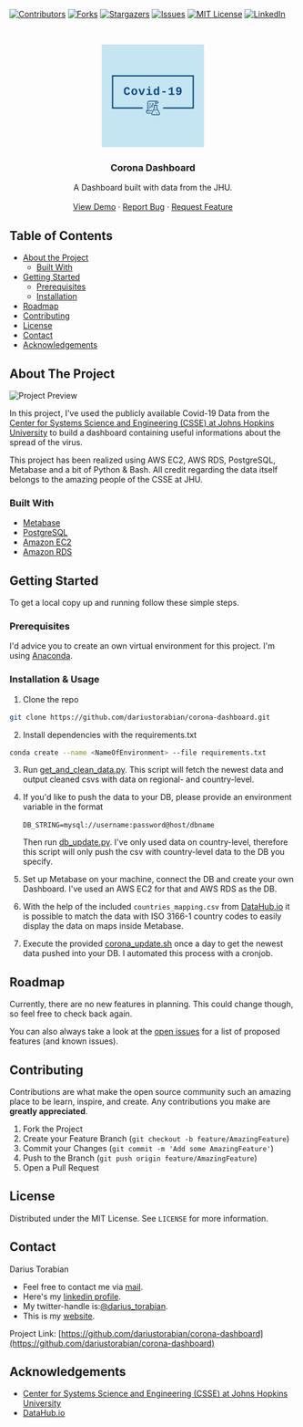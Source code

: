 
[![Contributors][contributors-shield]][contributors-url]
[![Forks][forks-shield]][forks-url]
[![Stargazers][stars-shield]][stars-url]
[![Issues][issues-shield]][issues-url]
[![MIT License][license-shield]][license-url]
[![LinkedIn][linkedin-shield]][linkedin-url]



<!-- PROJECT LOGO -->
<br />
<p align="center">
  <a href="https://github.com/dariustorabian/corona-dashboard">
    <img src="images/logo.png" alt="Logo" width="180" height="180">
  </a>

  <h3 align="center">Corona Dashboard</h3>

  <p align="center">
    A Dashboard built with data from the JHU.
    <br />
    <br />
    <a href="https://bitly.com/coronadt">View Demo</a>
    ·
    <a href="https://github.com/dariustorabian/corona-dashboard/issues">Report Bug</a>
    ·
    <a href="https://github.com/dariustorabian/corona-dashboard/issues">Request Feature</a>
  </p>
</p>



<!-- TABLE OF CONTENTS -->
## Table of Contents

* [About the Project](#about-the-project)
  * [Built With](#built-with)
* [Getting Started](#getting-started)
  * [Prerequisites](#prerequisites)
  * [Installation](#installation)
* [Roadmap](#roadmap)
* [Contributing](#contributing)
* [License](#license)
* [Contact](#contact)
* [Acknowledgements](#acknowledgements)



<!-- ABOUT THE PROJECT -->
## About The Project

![Project Preview](/images/intro.gif)


In this project, I've used the publicly available Covid-19 Data from the [Center for Systems Science and Engineering (CSSE) at Johns Hopkins University](https://github.com/CSSEGISandData/COVID-19) to build a dashboard containing useful informations about the spread of the virus.

This project has been realized using AWS EC2, AWS RDS, PostgreSQL, Metabase and a bit of Python & Bash. All credit regarding the data itself belongs to the amazing people of the CSSE at JHU.



### Built With

* [Metabase](https://www.metabase.com/)
* [PostgreSQL](https://www.postgresql.org/)
* [Amazon EC2](https://aws.amazon.com/de/ec2/)
* [Amazon RDS](https://aws.amazon.com/de/rds/)



<!-- GETTING STARTED -->
## Getting Started

To get a local copy up and running follow these simple steps.

### Prerequisites

I'd advice you to create an own virtual environment for this project. I'm using [Anaconda](https://anaconda.org/).


### Installation & Usage

1. Clone the repo
```sh
git clone https://github.com/dariustorabian/corona-dashboard.git
```
2. Install dependencies with the requirements.txt
```sh
conda create --name <NameOfEnvironment> --file requirements.txt
```

3. Run [get_and_clean_data.py](https://github.com/dariustorabian/corona-dashboard/blob/master/src/get_and_glean_data.py). This script will fetch the newest data and output cleaned csvs with data on regional- and country-level.

4. If you'd like to push the data to your DB, please provide an environment variable in the format

    `DB_STRING=mysql://username:password@host/dbname`

    Then run [db_update.py](https://github.com/dariustorabian/corona-dashboard/blob/master/src/db_update.py). I've only used data on country-level, therefore this script will only push the csv with country-level data to the DB you specify.

5. Set up Metabase on your machine, connect the DB and create your own Dashboard. I've used an AWS EC2 for that and AWS RDS as the DB.

6. With the help of the included ```countries_mapping.csv``` from [DataHub.io](https://datahub.io/core/country-list) it is possible to match the data with ISO 3166-1 country codes to easily display the data on maps inside Metabase.

7. Execute the provided [corona_update.sh](https://github.com/dariustorabian/corona-dashboard/blob/master/src/corona_update.sh) once a day to get the newest data pushed into your DB. I automated this process with a cronjob.


<!-- ROADMAP -->
## Roadmap

Currently, there are no new features in planning. This could change though, so feel free to check back again.

You can also always take a look at the [open issues](https://github.com/dariustorabian/corona-dashboard/issues) for a list of proposed features (and known issues).



<!-- CONTRIBUTING -->
## Contributing

Contributions are what make the open source community such an amazing place to be learn, inspire, and create. Any contributions you make are **greatly appreciated**.

1. Fork the Project
2. Create your Feature Branch (`git checkout -b feature/AmazingFeature`)
3. Commit your Changes (`git commit -m 'Add some AmazingFeature'`)
4. Push to the Branch (`git push origin feature/AmazingFeature`)
5. Open a Pull Request



<!-- LICENSE -->
## License

Distributed under the MIT License. See `LICENSE` for more information.



<!-- CONTACT -->
## Contact

Darius Torabian

* Feel free to contact me via [mail](mailto:darius.torabian@gmail.com).
* Here's my [linkedin profile](linkedin-url).
* My twitter-handle is:[@darius_torabian](https://twitter.com/darius_torabian).
* This is my [website](https://dariustorabian.de).

Project Link: [https://github.com/dariustorabian/corona-dashboard](https://github.com/dariustorabian/corona-dashboard)



<!-- ACKNOWLEDGEMENTS -->
## Acknowledgements

* [Center for Systems Science and Engineering (CSSE) at Johns Hopkins University](https://github.com/CSSEGISandData/COVID-19)
* [DataHub.io](https://datahub.io/core/country-list)





<!-- MARKDOWN LINKS & IMAGES -->
<!-- https://www.markdownguide.org/basic-syntax/#reference-style-links -->
[contributors-shield]: https://img.shields.io/github/contributors/dariustorabian/corona-dashboard.svg?style=flat-square
[contributors-url]: https://github.com/dariustorabian/corona-dashboard/graphs/contributors
[forks-shield]: https://img.shields.io/github/forks/dariustorabian/corona-dashboard.svg?style=flat-square
[forks-url]: https://github.com/dariustorabian/corona-dashboard/network/members
[stars-shield]: https://img.shields.io/github/stars/dariustorabian/corona-dashboard.svg?style=flat-square
[stars-url]: https://github.com/dariustorabian/corona-dashboard/stargazers
[issues-shield]: https://img.shields.io/github/issues/dariustorabian/corona-dashboard.svg?style=flat-square
[issues-url]: https://github.com/dariustorabian/corona-dashboard/issue
[license-shield]: https://img.shields.io/github/license/dariustorabian/corona-dashboard.svg?style=flat-square
[license-url]: https://github.com/dariustorabian/corona-dashboard/LICENSE.txt
[linkedin-shield]: https://img.shields.io/badge/-LinkedIn-black.svg?style=flat-square&logo=linkedin&colorB=555
[linkedin-url]: https://www.linkedin.com/in/dariustorabian
[product-screenshot]: images/screenshot.png
